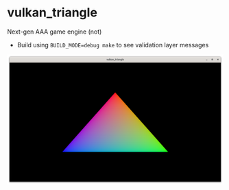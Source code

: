 # vulkan_triangle
Next-gen AAA game engine (not)

- Build using `BUILD_MODE=debug make` to see validation layer messages

![screenshot](https://github.com/jnspr/vulkan_triangle/blob/master/github/screenshot.png?raw=true)
